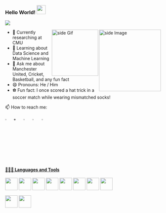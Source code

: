 ### Hello World!  <img src="https://github.com/sciencepal/sciencepal/blob/master/assets/Hi.gif" width="29px">
  ![](https://komarev.com/ghpvc/?username=sciencepal&label=Profile%20Visits&color=blue&style=for-the-badge)
  
<img src="https://github.com/sciencepal/sciencepal/blob/master/assets/life_balance.gif" alt="side Image" align="right" width="200" height="auto" />
<a href="https://ko-fi.com/sciencepal"> <img src="https://media3.giphy.com/media/ZEB6yFbLnhyQf7g3hn/giphy.gif" alt="side Gif" align="right" width="150" height="auto"/> </a>
  
  - 🔭 Currently researching at CMU
  - 🌱 Learning about Data Science and Machine Learning
  - 💬 Ask me about Manchester United, Cricket, Basketball, and any fun fact
  - 😄 Pronouns: He / Him
  - ⚽ Fun fact: I once scored a hat trick in a soccer match while wearing mismatched socks!

📫 How to reach me: &nbsp;&nbsp; 

[<img src="https://upload.wikimedia.org/wikipedia/commons/8/83/Steam_icon_logo.svg" width="3.5%"/>](https://steamcommunity.com/id/iconic_dark/)  &nbsp; [<img src="https://github.com/sciencepal/sciencepal/blob/master/assets/discord-round.svg" width="3.5%"/>]()  &nbsp; [<img src="https://img.icons8.com/color/48/000000/twitter.png" width="3.5%"/>](https://twitter.com/alshishaunak)  &nbsp; [<img src="https://img.icons8.com/color/48/000000/linkedin.png" width="3.5%"/>](https://www.linkedin.com/in/shaunak-alshi-619469186)  &nbsp;  <a href="mailto:shaunak111sa@gmail.com"> <img src="https://img.icons8.com/fluent/48/000000/gmail.png" width="3.5%"/>
  


#### 👨🏻‍💻 Languages and Tools

[<img height="40" src="https://upload.wikimedia.org/wikipedia/commons/c/c3/Python-logo-notext.svg">](https://www.python.org/)
[<img height="40" src="https://upload.wikimedia.org/wikipedia/commons/1/1b/R_logo.svg">](https://www.r-project.org/)
[<img height="40" src="https://upload.wikimedia.org/wikipedia/commons/3/3f/Git_icon.svg">](https://git-scm.com/)
[<img height="40" src="https://upload.wikimedia.org/wikipedia/commons/2/27/PHP-logo.svg">](https://www.php.net/)
[<img height="40" src="https://upload.wikimedia.org/wikipedia/commons/9/93/Amazon_Web_Services_Logo.svg">](https://aws.amazon.com/)
[<img height="40" src="https://upload.wikimedia.org/wikipedia/commons/2/29/Postgresql_elephant.svg">](https://www.postgresql.org/)
[<img height="40" src="https://upload.wikimedia.org/wikipedia/commons/9/9a/Visual_Studio_Code_1.35_icon.svg">](https://code.visualstudio.com/)
[<img height="40" src="https://upload.wikimedia.org/wikipedia/commons/3/3b/Figma-logo.svg">](https://www.figma.com/)

[<img height="40" src="https://upload.wikimedia.org/wikipedia/commons/0/05/Scikit_learn_logo_small.svg">](https://scikit-learn.org/)
[<img height="40" src="https://upload.wikimedia.org/wikipedia/commons/6/69/Oracle_logo.png">](https://www.oracle.com/)








